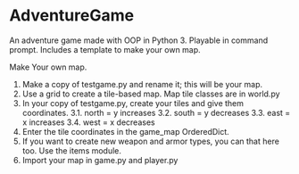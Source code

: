 # AdventureGame
An adventure game made with OOP in Python 3. Playable in command prompt. Includes a template to make your own map.

Make Your own map.

1. Make a copy of testgame.py and rename it; this will be your map.
2. Use a grid to create a tile-based map. Map tile classes are in world.py
3. In your copy of testgame.py, create your tiles and give them coordinates.
3.1.  north = y increases
3.2.  south = y decreases
3.3.  east = x increases
3.4.  west = x decreases
4. Enter the tile coordinates in the game_map OrderedDict.
5. If you want to create new weapon and armor types, you can that here too. Use the items module. 
6. Import your map in game.py and player.py
